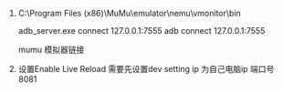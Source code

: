 1. C:\Program Files (x86)\MuMu\emulator\nemu\vmonitor\bin

    adb_server.exe connect 127.0.0.1:7555 
      adb connect 127.0.0.1:7555

    mumu 模拟器链接
2. 设置Enable Live Reload
    需要先设置dev setting   ip 为自己电脑ip  端口号  8081

